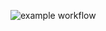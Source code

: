 ![example workflow](https://github.com/LostCupcake/hexlet_pytest-/workflows/hello-world.yml/badge.svg)

